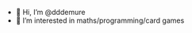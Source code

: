 - 👋 Hi, I’m @dddemure
- 👀 I’m interested in maths/programming/card games
<!---
dddemure/dddemure is a ✨ special ✨ repository because its `README.md` (this file) appears on your GitHub profile.
You can click the Preview link to take a look at your changes.
--->
